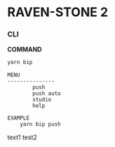 # RAVEN-STONE 2

### CLI

**COMMAND**

```bash
yarn bip

```

```
MENU
---------------
        push
        push auto
        studio
        help

EXAMPLE
    yarn bip push
```

text1
test2

